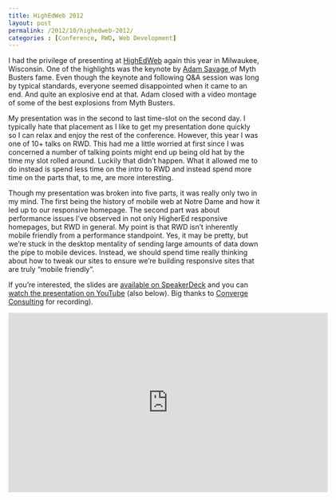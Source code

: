 ```yaml
---
title: HighEdWeb 2012
layout: post
permalink: /2012/10/highedweb-2012/
categories : [Conference, RWD, Web Development]
---
```

I had the privilege of presenting at [HighEdWeb][1] again this year in Milwaukee, Wisconsin. One of the highlights was the keynote by [Adam Savage ][2]of Myth Busters fame. Even though the keynote and following Q&A session was long by typical standards, everyone seemed disappointed when it came to an end. And quite an explosive end at that. Adam closed with a video montage of some of the best explosions from Myth Busters.
<!-- more -->
My presentation was in the second to last time-slot on the second day. I typically hate that placement as I like to get my presentation done quickly so I can relax and enjoy the rest of the conference. However, this year I was one of 10+ talks on RWD. This had me a little worried at first since I was concerned a number of talking points might end up being old hat by the time my slot rolled around. Luckily that didn’t happen. What it allowed me to do instead is spend less time on the intro to RWD and instead spend more time on the parts that, to me, are more interesting.

Though my presentation was broken into five parts, it was really only two in my mind. The first being the history of mobile web at Notre Dame and how it led up to our responsive homepage. The second part was about performance issues I’ve observed in not only HigherEd responsive homepages, but RWD in general. My point is that RWD isn’t inherently mobile friendly from a performance standpoint. Yes, it may be pretty, but we’re stuck in the desktop mentality of sending large amounts of data down the pipe to mobile devices. Instead, we should spend time really thinking about how to tweak our sites to ensure we’re building responsive sites that are truly “mobile friendly”.

If you’re interested, the slides are [available on SpeakerDeck][3] and you can [watch the presentation on YouTube][4] (also below). Big thanks to [Converge Consulting][5] for recording).

<script async class="speakerdeck-embed" data-id="5077046a9d11650002062f3c" data-ratio="1.6" src="//speakerdeck.com/assets/embed.js"></script>

<div class="fitvid"><iframe width="640" height="360" src="https://www.youtube.com/embed/1E6LGHcbpR0?rel=0" frameborder="0" allowfullscreen></iframe></div>

 [1]: http://2012.highedweb.org/
 [2]: https://twitter.com/donttrythis
 [3]: http://bit.ly/heweb12-uad11
 [4]: https://www.youtube.com/watch?v=1E6LGHcbpR0
 [5]: http://www.convergeconsulting.org/